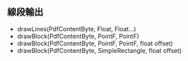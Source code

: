 ## 線段輸出


* drawLines(PdfContentByte, Float, Float...)
* drawBlock(PdfContentByte, PointF, PointF)
* drawBlock(PdfContentByte, PointF, PointF, float offset)
* drawBlock(PdfContentByte, SimpleRectangle, float offset)

